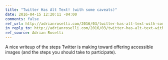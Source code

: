 ```yaml
---
title: "Twitter Has Alt Text! (with some caveats)"
date: 2016-04-15 12:20:11 -04:00
comments: false
ref_url: http://adrianroselli.com/2016/03/twitter-has-alt-text-with-some-caveats.html
in_reply_to: http://adrianroselli.com/2016/03/twitter-has-alt-text-with-some-caveats.html
ref_source: Adrian Roselli
---
```


A nice writeup of the steps Twitter is making toward offering accessible images (and the steps you should take to participate).